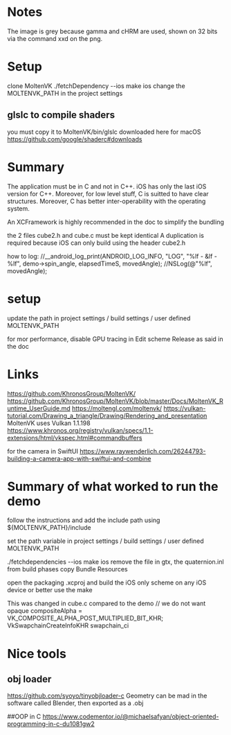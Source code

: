 # Notes

The image is grey because gamma and cHRM are used, shown on 32 bits via the command xxd on the png.

# Setup

clone MoltenVK
./fetchDependency --ios
make ios
change the MOLTENVK_PATH in the project settings

## glslc to compile shaders
you must copy it to MoltenVK/bin/glslc
downloaded here for macOS
https://github.com/google/shaderc#downloads

# Summary

The application must be in C and not in C++. iOS has only the last iOS version for C++.
Moreover, for low level stuff, C is suitted to have clear structures.
Moreover, C has better inter-operability with the operating system.

An XCFramework is highly recommended in the doc to simplify the bundling

the 2 files cube2.h and cube.c must be kept identical
A duplication is required because iOS can only build using the header cube2.h

how to log:
//__android_log_print(ANDROID_LOG_INFO, "LOG", "%lf - &lf - %lf", demo->spin_angle, elapsedTimeS, movedAngle);
//NSLog(@"%lf", movedAngle);

# setup

update the path in project settings / build settings / user defined
MOLTENVK_PATH

for mor performance, disable GPU tracing in Edit scheme Release as said in the doc

# Links

https://github.com/KhronosGroup/MoltenVK/
https://github.com/KhronosGroup/MoltenVK/blob/master/Docs/MoltenVK_Runtime_UserGuide.md
https://moltengl.com/moltenvk/
https://vulkan-tutorial.com/Drawing_a_triangle/Drawing/Rendering_and_presentation
MoltenVK uses Vulkan 1.1.198
https://www.khronos.org/registry/vulkan/specs/1.1-extensions/html/vkspec.html#commandbuffers

for the camera in SwiftUI
https://www.raywenderlich.com/26244793-building-a-camera-app-with-swiftui-and-combine

# Summary of what worked to run the demo

follow the instructions and add the include path using ${MOLTENVK_PATH}/include

set the path variable in project settings / build settings / user defined
MOLTENVK_PATH

./fetchdependencies --ios
make ios
remove the file in gtx, the quaternion.inl from build phases copy Bundle Resources

open the packaging .xcproj and build the iOS only scheme on any iOS device
or better use the make


This was changed in cube.c compared to the demo
// we do not want opaque
compositeAlpha = VK_COMPOSITE_ALPHA_POST_MULTIPLIED_BIT_KHR;
VkSwapchainCreateInfoKHR swapchain_ci

# Nice tools

## obj loader
https://github.com/syoyo/tinyobjloader-c
Geometry can be mad in the software called Blender, then exported as a .obj

##OOP in C
https://www.codementor.io/@michaelsafyan/object-oriented-programming-in-c-du1081gw2

